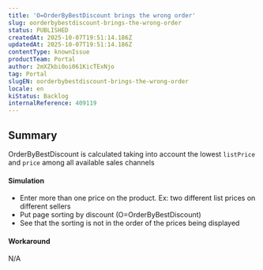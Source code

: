 ```yaml
---
title: 'O=OrderByBestDiscount brings the wrong order'
slug: oorderbybestdiscount-brings-the-wrong-order
status: PUBLISHED
createdAt: 2025-10-07T19:51:14.186Z
updatedAt: 2025-10-07T19:51:14.186Z
contentType: knownIssue
productTeam: Portal
author: 2mXZkbi0oi061KicTExNjo
tag: Portal
slugEN: oorderbybestdiscount-brings-the-wrong-order
locale: en
kiStatus: Backlog
internalReference: 409119
---
```


## Summary


OrderByBestDiscount is calculated taking into account the lowest `listPrice` and `price` among all available sales channels


#### Simulation



- Enter more than one price on the product. Ex: two different list prices on different sellers
- Put page sorting by discount (O=OrderByBestDiscount)
- See that the sorting is not in the order of the prices being displayed


#### Workaround


N/A